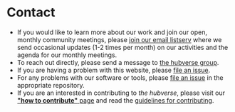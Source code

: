 # Contact  

- If you would like to learn more about our work and join our open, monthly community meetings, please [join our email listserv](https://groups.io/g/hubverse) where we send occasional updates (1-2 times per month) on our activities and the agenda for our monthly meetings.  
- To reach out directly, please send a message to <a href="mailto:hubverse+owner@groups.io">the hubverse group</a>.  
- If you are having a problem with this website, please [file an issue](https://github.com/hubverse-org/hubDocs/issues).  
- For any problems with our software or tools, please [file an issue](#file-issues) in the appropriate repository.  
- If you are an interested in contributing to _the hubverse_, please visit our [**"how to contribute"** page](contribute.md) and read the [guidelines for contributing](https://hubverse-org.github.io/hubUtils/CONTRIBUTING.html).  

